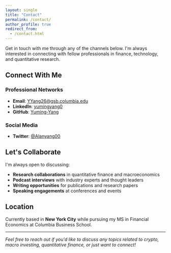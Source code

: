 ```yaml
---
layout: single
title: "Contact"
permalink: /contact/
author_profile: true
redirect_from:
  - /contact.html
---
```


Get in touch with me through any of the channels below. I'm always interested in connecting with fellow professionals in finance, technology, and quantitative research.

## Connect With Me

### Professional Networks
- **Email**: [YYang26@gsb.columbia.edu](mailto:YYang26@gsb.columbia.edu)
- **LinkedIn**: [yumingyang0](https://linkedin.com/in/yumingyang0)
- **GitHub**: [Yuming-Yang](https://github.com/Yuming-Yang)

### Social Media
- **Twitter**: [@Alanyang00](https://twitter.com/Alanyang00)

## Let's Collaborate

I'm always open to discussing:
- **Research collaborations** in quantitative finance and macroeconomics
- **Podcast interviews** with industry experts and thought leaders
- **Writing opportunities** for publications and research papers
- **Speaking engagements** at conferences and events

## Location

Currently based in **New York City** while pursuing my MS in Financial Economics at Columbia Business School.

---

*Feel free to reach out if you'd like to discuss any topics related to crypto, macro investing, quantitative finance, or just want to connect!*

